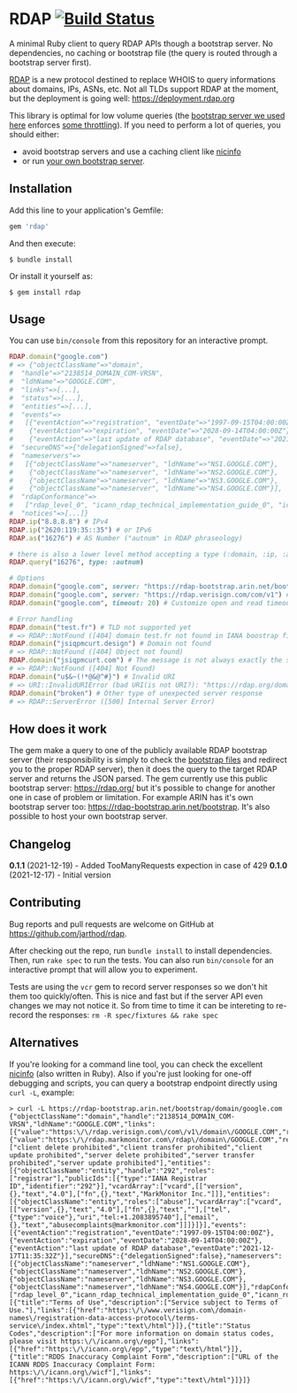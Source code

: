 # RDAP [![Build Status](https://app.travis-ci.com/jarthod/rdap.svg?branch=master)](https://app.travis-ci.com/github/jarthod/rdap)

A minimal Ruby client to query RDAP APIs though a bootstrap server.
No dependencies, no caching or bootstrap file (the query is routed through a bootstrap server first).

[RDAP](https://en.wikipedia.org/wiki/Registration_Data_Access_Protocol) is a new protocol destined to replace WHOIS to query informations about domains, IPs, ASNs, etc.
Not all TLDs support RDAP at the moment, but the deployment is going well: https://deployment.rdap.org

This library is optimal for low volume queries (the [bootstrap server we used here](https://about.rdap.org/) enforces [some throttling](https://about.rdap.org/#rate-limits)).
If you need to perform a lot of queries, you should either:
- avoid bootstrap servers and use a caching client like [nicinfo](https://github.com/arineng/nicinfo)
- or run [your own bootstrap server](https://github.com/arineng/rdap_bootstrap_server).

## Installation

Add this line to your application's Gemfile:

```ruby
gem 'rdap'
```

And then execute:

    $ bundle install

Or install it yourself as:

    $ gem install rdap

## Usage

You can use `bin/console` from this repository for an interactive prompt.

```ruby
RDAP.domain("google.com")
# => {"objectClassName"=>"domain",
#  "handle"=>"2138514_DOMAIN_COM-VRSN",
#  "ldhName"=>"GOOGLE.COM",
#  "links"=>[...],
#  "status"=>[...],
#  "entities"=>[...],
#  "events"=>
#   [{"eventAction"=>"registration", "eventDate"=>"1997-09-15T04:00:00Z"},
#    {"eventAction"=>"expiration", "eventDate"=>"2028-09-14T04:00:00Z"},
#    {"eventAction"=>"last update of RDAP database", "eventDate"=>"2021-12-17T11:35:32Z"}],
#  "secureDNS"=>{"delegationSigned"=>false},
#  "nameservers"=>
#   [{"objectClassName"=>"nameserver", "ldhName"=>"NS1.GOOGLE.COM"},
#    {"objectClassName"=>"nameserver", "ldhName"=>"NS2.GOOGLE.COM"},
#    {"objectClassName"=>"nameserver", "ldhName"=>"NS3.GOOGLE.COM"},
#    {"objectClassName"=>"nameserver", "ldhName"=>"NS4.GOOGLE.COM"}],
#  "rdapConformance"=>
#   ["rdap_level_0", "icann_rdap_technical_implementation_guide_0", "icann_rdap_response_profile_0"],
#  "notices"=>[...]}
RDAP.ip("8.8.8.8") # IPv4
RDAP.ip("2620:119:35::35") # or IPv6
RDAP.as("16276") # AS Number ("autnum" in RDAP phraseology)

# there is also a lower level method accepting a type (:domain, :ip, :autnum) if needed
RDAP.query("16276", type: :autnum)

# Options
RDAP.domain("google.com", server: "https://rdap-bootstrap.arin.net/bootstrap") # Specify an alternative bootstrap server
RDAP.domain("google.com", server: "https://rdap.verisign.com/com/v1") # Or directly the target RDAP server if you know it
RDAP.domain("google.com", timeout: 20) # Customize open and read timeouts (default = 5 sec each)

# Error handling
RDAP.domain("test.fr") # TLD not supported yet
# => RDAP::NotFound ([404] domain test.fr not found in IANA boostrap file)
RDAP.domain("jsiqpmcurt.design") # Domain not found
# => RDAP::NotFound ([404] Object not found)
RDAP.domain("jsiqpmcurt.com") # The message is not always exactly the same
# => RDAP::NotFound ([404] Not Found)
RDAP.domain("u$&~(!*@&@^#}") # Invalid URI
# => URI::InvalidURIError (bad URI(is not URI?): "https://rdap.org/domain/u$&~(!*@&@^#}")
RDAP.domain("broken") # Other type of unexpected server response
# => RDAP::ServerError ([500] Internal Server Error)
```

## How does it work

The gem make a query to one of the publicly available RDAP bootstrap server (their responsibility is simply to check the [bootstrap files](https://data.iana.org/rdap/dns.json) and redirect you to the proper RDAP server), then it does the query to the target RDAP server and returns the JSON parsed. The gem currently use this public bootstrap server: https://rdap.org/ but it's possible to change for another one in case of problem or limitation. For example ARIN has it's own bootstrap server too: https://rdap-bootstrap.arin.net/bootstrap. It's also possible to host your own bootstrap server.

## Changelog

**0.1.1** (2021-12-19) - Added TooManyRequests expection in case of 429
**0.1.0** (2021-12-17) - Initial version

## Contributing

Bug reports and pull requests are welcome on GitHub at https://github.com/jarthod/rdap.

After checking out the repo, run `bundle install` to install dependencies. Then, run `rake spec` to run the tests. You can also run `bin/console` for an interactive prompt that will allow you to experiment.

Tests are using the `vcr` gem to record server responses so we don't hit them too quickly/often. This is nice and fast but if the server API even changes we may not notice it. So from time to time it can be intereting to re-record the responses: `rm -R spec/fixtures && rake spec`

## Alternatives

If you're looking for a command line tool, you can check the excellent [nicinfo](https://github.com/arineng/nicinfo) (also written in Ruby).
Also if you're just looking for one-off debugging and scripts, you can query a bootstrap endpoint directly using `curl -L`, example:

```
> curl -L https://rdap-bootstrap.arin.net/bootstrap/domain/google.com
{"objectClassName":"domain","handle":"2138514_DOMAIN_COM-VRSN","ldhName":"GOOGLE.COM","links":[{"value":"https:\/\/rdap.verisign.com\/com\/v1\/domain\/GOOGLE.COM","rel":"self","href":"https:\/\/rdap.verisign.com\/com\/v1\/domain\/GOOGLE.COM","type":"application\/rdap+json"},{"value":"https:\/\/rdap.markmonitor.com\/rdap\/domain\/GOOGLE.COM","rel":"related","href":"https:\/\/rdap.markmonitor.com\/rdap\/domain\/GOOGLE.COM","type":"application\/rdap+json"}],"status":["client delete prohibited","client transfer prohibited","client update prohibited","server delete prohibited","server transfer prohibited","server update prohibited"],"entities":[{"objectClassName":"entity","handle":"292","roles":["registrar"],"publicIds":[{"type":"IANA Registrar ID","identifier":"292"}],"vcardArray":["vcard",[["version",{},"text","4.0"],["fn",{},"text","MarkMonitor Inc."]]],"entities":[{"objectClassName":"entity","roles":["abuse"],"vcardArray":["vcard",[["version",{},"text","4.0"],["fn",{},"text",""],["tel",{"type":"voice"},"uri","tel:+1.2083895740"],["email",{},"text","abusecomplaints@markmonitor.com"]]]}]}],"events":[{"eventAction":"registration","eventDate":"1997-09-15T04:00:00Z"},{"eventAction":"expiration","eventDate":"2028-09-14T04:00:00Z"},{"eventAction":"last update of RDAP database","eventDate":"2021-12-17T11:35:32Z"}],"secureDNS":{"delegationSigned":false},"nameservers":[{"objectClassName":"nameserver","ldhName":"NS1.GOOGLE.COM"},{"objectClassName":"nameserver","ldhName":"NS2.GOOGLE.COM"},{"objectClassName":"nameserver","ldhName":"NS3.GOOGLE.COM"},{"objectClassName":"nameserver","ldhName":"NS4.GOOGLE.COM"}],"rdapConformance":["rdap_level_0","icann_rdap_technical_implementation_guide_0","icann_rdap_response_profile_0"],"notices":[{"title":"Terms of Use","description":["Service subject to Terms of Use."],"links":[{"href":"https:\/\/www.verisign.com\/domain-names\/registration-data-access-protocol\/terms-service\/index.xhtml","type":"text\/html"}]},{"title":"Status Codes","description":["For more information on domain status codes, please visit https:\/\/icann.org\/epp"],"links":[{"href":"https:\/\/icann.org\/epp","type":"text\/html"}]},{"title":"RDDS Inaccuracy Complaint Form","description":["URL of the ICANN RDDS Inaccuracy Complaint Form: https:\/\/icann.org\/wicf"],"links":[{"href":"https:\/\/icann.org\/wicf","type":"text\/html"}]}]}
```